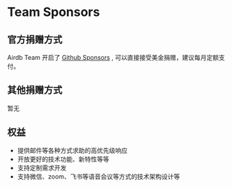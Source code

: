 # Team Sponsors

## 官方捐赠方式

Airdb Team 开启了 [Github Sponsors](https://github.com/sponsors/airdb) , 可以直接接受美金捐赠，建议每月定额支付。

## 其他捐赠方式

暂无

## 权益

- 提供邮件等各种方式求助的高优先级响应
- 开放更好的技术功能、新特性等等
- 支持定制需求开发
- 支持微信、zoom、飞书等语音会议等方式的技术架构设计等
